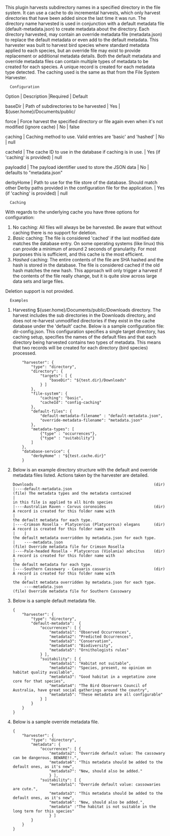 This plugin harvests subdirectory names in a specified directory in the
file system. It can use a cache to do incremental harvests, which only
harvest directories that have been added since the last time it was run.
The directory name harvested is used in conjunction with a default
metadata file (default-metadata.json) to create metadata about the
directory. Each directory harvested, may contain an override metadata
file (metadata.json) to replace the default metadata or even add to the
default metadata. This harvester was built to harvest bird species where
standard metadata applied to each species, but an override file may
exist to provide replacement or additional metadata details. Both the
default metadata and override metadata files can contain multiple types
of metadata to be created for each species. A unique record is created
for each metadata type detected. The caching used is the same as that
from the File System Harvester.


      Configuration

Option | Description |Required | Default

baseDir | Path of subdirectories to be harvested | Yes | ${user.home}/Documents/public/

force | Force harvest the specified directory or file again even when it's not modified (ignore cache) | No | false

caching | Caching method to use. Valid entries are 'basic' and 'hashed' | No | null

cacheId | The cache ID to use in the database if caching is in use. | Yes (if 'caching' is provided) | null 

payloadId | The payload identifier used to store the JSON data | No | defaults to "metadata.json"

derbyHome | Path to use for the file store of the database. Should match other Derby paths provided in the configuration file for the application. | Yes (if 'caching' is provided) | null

	         
      Caching

With regards to the underlying cache you have three options for
configuration:

 1. No caching: All files will always be be harvested. Be aware that
    without caching there is no support for deletion.
 2. *Basic* caching: The file is considered 'cached' if the last
    modified date matches the database entry. On some operating systems
    (like linux) this can provide a minimum of around 2 seconds of
    granularity. For most purposes this is sufficient, and this cache is
    the most efficient.
 3. *Hashed* caching: The entire contents of the file are SHA hashed and
    the hash is stored in the database. The file is considered cached if
    the old hash matches the new hash. This approach will only trigger a
    harvest if the contents of the file really change, but it is quite
    slow across large data sets and large files.

Deletion support is not provided.


      Examples

 1. Harvesting ${user.home}/Documents/public/Downloads directory. The
    harvest includes the sub directories in the Downloads directory, and
    does not re-harvest unmodified directories if they exist in the
    cache database under the 'default' cache. Below is a sample
    configuration file: dir-config.json. This configuration specifies a
    single target directory, has caching setup, specifies the names of
    the default files and that each directory being harvested contains
    two types of metadata. This means that two records will be created
    for each directory (bird species) processed.

            "harvester": {
                "type": "directory",
                "directory": {
                    "targets": [ {
                        "baseDir": "${test.dir}/Downloads"
                    } ]
                },
                "file-system": {
                    "caching": "basic",
                    "cacheId": "config-caching"
                },
                "default-files": {
                    "default-metadata-filename" : "default-metadata.json",
                    "override-metadata-filename": "metadata.json"
                },
                "metadata-types": [ 
                    {"type" : "occurrences"},
                    {"type" : "suitability"}
                ]
            },
            "database-service": {
                "derbyHome" : "${test.cache.dir}"
            }
                    

 2. Below is an example directory structure with the default and
    override metadata files listed. Actions taken by the harvester are
    detailed.

        Downloads                                                     (dir)
        |----default-metadata.json                                    (file) The metadata types and the metadata contained 
        |                                                                    in this file is applied to all birds species
        |----Australian Raven - Corvus coronoides                     (dir)  A record is created for this folder name with 
        |                                                                    the default metadata for each type.
        |----Crimson Rosella - Platycercus (Platycercus) elegans      (dir)  A record is created for this folder name with 
        |    |                                                               the default metadata overridden by metadata.json for each type.
        |    ----metadata.json                                        (file) Override metadata file for Crimson Rosella
        |----Pale-headed Rosella - Platycercus (Violania) adscitus    (dir)  A record is created for this folder name with 
        |                                                                    the default metadata for each type.
        |----Southern Cassowary - Casuaris casuaris                   (dir)  A record is created for this folder name with 
             |                                                               the default metadata overridden by metadata.json for each type.
             ----metadata.json                                        (file) Override metadata file for Southern Cassowary
                    

 3. Below is a sample default metadata file.

        {
            "harvester": {
                "type": "directory",
                "default-metadata":  {
                    "occurrences": [ {
                        "metadata1": "Observed Occurrences",
                        "metadata2": "Predicted Occurrences",
                        "metadata3": "Conservation",
                        "metadata4": "Biodiversity",
                        "metadata5": "Ornithologists rules"
                    } ],
                    "suitability": [ {
                        "metadata1": "Habitat not suitable",
                        "metadata2": "Species, present, no opinion on habitat quality available",
                        "metadata3": "Good habitat in a vegetatino zone core for that species",
                        "metadata4": "The Bird Observers Council of Australia, have great social gatherings around the country",
                        "metadata5": "These metadata are all configurable"
                    } ]
                }
            }
        }
                

 4. Below is a sample override metadata file.

        {
            "harvester": {
                "type": "directory",
                "metadata": {
                    "occurrences": [ {
                        "metadata2": "Override default value: The cassowary can be dangerous. BEWARE!!.",
                        "metadata6": "This metadata should be added to the default ones, as it's new",
                        "metadata7": "New, should also be added."
                        } ],
                    "suitability": [ {
                        "metadata1": "Override default value: cassowaries are cute.",
                        "metadata3": "This metadata should be added to the default ones, as it's new",
                        "metadata6": "New, should also be added.",
                        "metadata" :"The habitat is not suitable in the long term for this species"
                        } ]
                }
            }
        }

